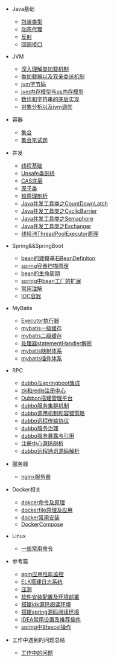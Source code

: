 * Java基础
  * [包装类型](java/basis/包装类型.md)
  * [动态代理](java/basis/动态代理.md)
  * [反射](java/basis/反射)
  * [回调接口](java/basis/回调接口.md)
  
* JVM
  * [深入理解类加载机制](java/jvm/深入理解类加载机制.md)
  * [类加载器以及双亲委派机制](java/jvm/类加载器以及双亲委派机制.md)
  * [jvm字节码](java/jvm/jvm字节码.md)
  * [jvm内存模型与os内存模型](java/jvm/jvm内存模型与os内存模型.md)
  * [数组和字符串的底层实现](java/jvm/数组和字符串的底层实现.md)
  * [对象分析以及jvm调优](java/jvm/对象分析以及jvm调优.md)
  
* 容器

  * [集合](java/collection/集合.md)
  * [集合笔试题](java/collection/集合笔试题.md)
  
* 并发

  * [线程基础](java/线程.md)
  * [Unsafe类剖析](java/并发编程学习/Unsafe类剖析.md)
  * [CAS底层](java/并发编程学习/CAS底层.md)
  * [原子类](java/并发编程学习/原子类.md)
  * [锁原理剖析](java/并发编程学习/锁原理剖析.md)
  * [Java并发工具类之CountDownLatch](java/并发编程学习/Java并发工具类之CountDownLatch.md)
  * [Java并发工具类之CyclicBarrier](java/并发编程学习/Java并发工具类之CyclicBarrier.md)
  * [Java并发工具类之Semaphore](java/并发编程学习/Java并发工具类之Semaphore.md)
  * [Java并发工具类之Exchanger](java/并发编程学习/Java并发工具类之Exchanger.md)
  * [线程池ThreadPoolExecutor原理](java/并发编程学习/线程池ThreadPoolExecutor原理.md)
  
* Spring&&SpringBoot

  * [bean的建模基石BeanDefiniton](框架/spring/bean的基石beanDefinition.md)
  * [spring容器扫描原理](框架/spring/spring容器扫描原理.md)
  * [bean的生命周期](框架/spring/bean的生命周期.md)
  * [spring中bean工厂的扩展](框架/spring/spring中bean工厂的扩展.md)
  * [常用注解](框架/spring/常用注解.md)
  * [IOC容器](框架/spring/springIOC容器分析.md)
  
* MyBatis
  * [Executor执行器](框架/mybatis/Executor执行器.md)
  * [mybatis一级缓存](框架/mybatis/一级缓存.md)
  * [mybatis二级缓存](框架/mybatis/二级缓存.md)
  * [处理器statementHandler解析](框架/mybatis/处理器statementHandler解析.md)
  * [mybatis映射体系](框架/mybatis/mybatis映射体系.md)
  * [mybatis插件体系](框架/mybatis/mybatis插件体系.md)
  
* RPC
  * [dubbo与springboot集成](分布式/dubbo与springboot集成.md)
  * [zk和redis注册中心](分布式/zk和redis注册中心的区别.md)
  * [Dubbon搭建管理平台](分布式/dubbo-admin平台搭建与管理.md)
  * [dubbo服务集群机制](分布式/dubbo服务集群机制.md)
  * [dubbo调用机制和容错策略](分布式/dubbo调用机制和容错策略.md)
  * [dubbo远程传输协议](分布式/dubbo传输协议.md)
  * [dubbo服务治理](分布式/dubbo服务治理.md)
  * [dubbo服务暴露与引用](分布式/dubbo服务暴露与引用.md)
  * [注册中心源码剖析](分布式/注册中心源码剖析.md)
  * [dubbo远程通讯源码解析](分布式/dubbo远程通讯源码解析.md)
  
* 服务器
  
  * [nginx服务器](服务器/nginx服务器.md)
  
* Docker相关

  * [dokcer命令及原理](java/docker/Docker命令及原理.md)
  * [dockerfile原理及应用](java/docker/Dockerfile原理及应用.md)
  * [docker常用安装](java/docker/Docker常用安装.md)
  * [DockerCompose](java/docker/DockerCompose.md)
  
* Linux
  
  * [一些常用命令](linux/linux命令.md)
  
* 参考篇
  
  * [apm应用性能监控](reference/apm应用监控.md)
  * [ELK搭建日志系统](reference/elk搭建日志系统.md)
  * [压测](reference/压测.md)
  * [软件安装配置及环境部署](reference/soft_install.md)
  * [搭建jdk源码阅读环境](reference/搭建jdk源码阅读环境.md)
  * [搭建spring源码阅读环境](reference/搭建spring源码阅读环境.md)
  * [IDEA常用设置及推荐插件](reference/idea.md)
  * [spring中对excel操作](reference/spring中对excel操作.md)
  
* 工作中遇到的问题总结
  
  * [工作中的问题](work/工作中遇到的问题.md)
